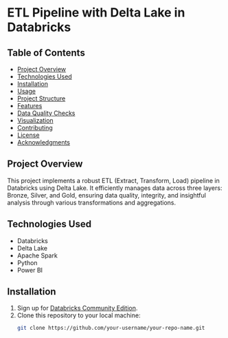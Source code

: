 # ETL Pipeline with Delta Lake in Databricks

## Table of Contents
- [Project Overview](#project-overview)
- [Technologies Used](#technologies-used)
- [Installation](#installation)
- [Usage](#usage)
- [Project Structure](#project-structure)
- [Features](#features)
- [Data Quality Checks](#data-quality-checks)
- [Visualization](#visualization)
- [Contributing](#contributing)
- [License](#license)
- [Acknowledgments](#acknowledgments)

## Project Overview
This project implements a robust ETL (Extract, Transform, Load) pipeline in Databricks using Delta Lake. It efficiently manages data across three layers: Bronze, Silver, and Gold, ensuring data quality, integrity, and insightful analysis through various transformations and aggregations.

## Technologies Used
- Databricks
- Delta Lake
- Apache Spark
- Python
- Power BI

## Installation
1. Sign up for [Databricks Community Edition](https://community.cloud.databricks.com/).
2. Clone this repository to your local machine:
   ```bash
   git clone https://github.com/your-username/your-repo-name.git
